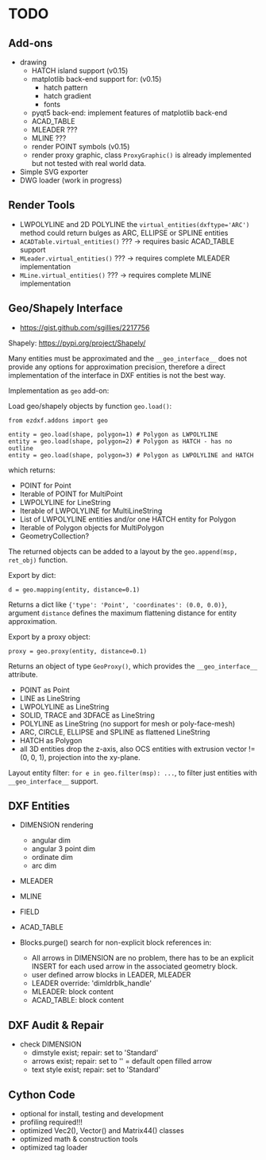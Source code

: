 TODO
====
 
Add-ons
-------

- drawing
    - HATCH island support (v0.15)
    - matplotlib back-end support for: (v0.15)
        - hatch pattern
        - hatch gradient
        - fonts
    - pyqt5 back-end: implement features of matplotlib back-end
    - ACAD_TABLE
    - MLEADER ???
    - MLINE ???
    - render POINT symbols (v0.15)
    - render proxy graphic, class `ProxyGraphic()` is already 
      implemented but not tested with real world data.
- Simple SVG exporter
- DWG loader (work in progress)         

Render Tools
------------

- LWPOLYLINE and 2D POLYLINE the `virtual_entities(dxftype='ARC')` method
  could return bulges as ARC, ELLIPSE or SPLINE entities
- `ACADTable.virtual_entities()` ??? -> requires basic ACAD_TABLE support
- `MLeader.virtual_entities()` ??? -> requires complete MLEADER implementation
- `MLine.virtual_entities()` ??? -> requires complete MLINE implementation

Geo/Shapely Interface
---------------------

- https://gist.github.com/sgillies/2217756

Shapely: https://pypi.org/project/Shapely/

Many entities must be approximated and the `__geo_interface__` does not 
provide any options for approximation precision, therefore a direct 
implementation of the interface in DXF entities is not the best way.

Implementation as `geo` add-on:

Load geo/shapely objects by function `geo.load()`: 
```
from ezdxf.addons import geo

entity = geo.load(shape, polygon=1) # Polygon as LWPOLYLINE
entity = geo.load(shape, polygon=2) # Polygon as HATCH - has no outline
entity = geo.load(shape, polygon=3) # Polygon as LWPOLYLINE and HATCH
```

which returns:

- POINT for Point
- Iterable of POINT for MultiPoint
- LWPOLYLINE for LineString
- Iterable of LWPOLYLINE for MultiLineString
- List of LWPOLYLINE entities and/or one HATCH entity for Polygon
- Iterable of Polygon objects for MultiPolygon
- GeometryCollection?

The returned objects can be added to a layout by the `geo.append(msp, ret_obj)` 
function.

Export by dict:

`d = geo.mapping(entity, distance=0.1)`

Returns a dict like `{'type': 'Point', 'coordinates': (0.0, 0.0)}`, argument
`distance` defines the maximum flattening distance for entity approximation.

Export by a proxy object:

`proxy = geo.proxy(entity, distance=0.1)`

Returns an object of type `GeoProxy()`, which provides the `__geo_interface__`
attribute.

- POINT as Point
- LINE as LineString
- LWPOLYLINE as LineString
- SOLID, TRACE and 3DFACE as LineString
- POLYLINE as LineString (no support for mesh or poly-face-mesh)
- ARC, CIRCLE, ELLIPSE and SPLINE as flattened LineString
- HATCH as Polygon
- all 3D entities drop the z-axis, also OCS entities with extrusion 
  vector != (0, 0, 1), projection into the xy-plane.

Layout entity filter: `for e in geo.filter(msp): ...`, to filter just entities 
with `__geo_interface__` support.
  
DXF Entities
------------

- DIMENSION rendering
    - angular dim
    - angular 3 point dim
    - ordinate dim
    - arc dim
- MLEADER
- MLINE
- FIELD
- ACAD_TABLE

- Blocks.purge() search for non-explicit block references in:
    - All arrows in DIMENSION are no problem, there has to be an explicit 
      INSERT for each used arrow in the associated geometry block.
    - user defined arrow blocks in LEADER, MLEADER
    - LEADER override: 'dimldrblk_handle'
    - MLEADER: block content
    - ACAD_TABLE: block content


DXF Audit & Repair
------------------

- check DIMENSION
    - dimstyle exist; repair: set to 'Standard'
    - arrows exist; repair: set to '' = default open filled arrow
    - text style exist; repair: set to 'Standard'

Cython Code
-----------

- optional for install, testing and development
- profiling required!!!
- optimized Vec2(), Vector() and Matrix44() classes
- optimized math & construction tools
- optimized tag loader
